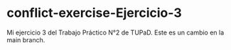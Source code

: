 # conflict-exercise-Ejercicio-3
Mi ejercicio 3 del Trabajo Práctico N°2 de TUPaD.
Este es un cambio en la main branch.